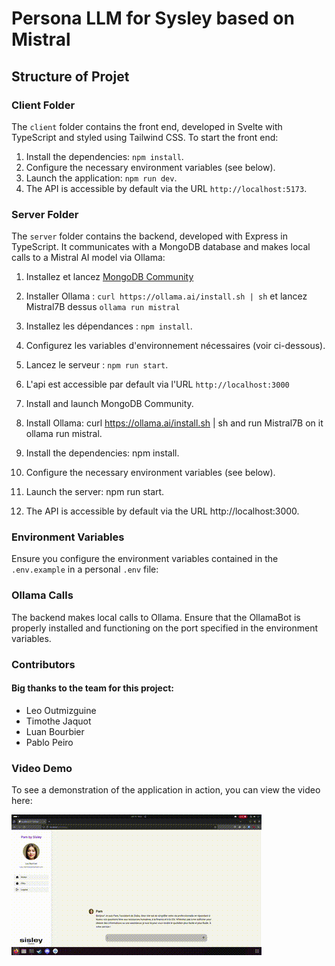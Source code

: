 # Persona LLM for Sysley based on Mistral

## Structure of Projet

### Client Folder

The `client` folder contains the front end, developed in Svelte with TypeScript and styled using Tailwind CSS. To start the front end:

1. Install the dependencies: `npm install`.
2. Configure the necessary environment variables (see below).
3. Launch the application: `npm run dev`.
4. The API is accessible by default via the URL `http://localhost:5173`.

### Server Folder

The `server` folder contains the backend, developed with Express in TypeScript. It communicates with a MongoDB database and makes local calls to a Mistral AI model via Ollama:


1. Installez et lancez [MongoDB Community](https://www.mongodb.com/docs/manual/administration/install-community/)
2. Installer Ollama : `curl https://ollama.ai/install.sh | sh` et lancez Mistral7B dessus `ollama run mistral`
3. Installez les dépendances : `npm install`.
4. Configurez les variables d'environnement nécessaires (voir ci-dessous).
5. Lancez le serveur : `npm run start`.
6. L'api est accessible par default via l'URL `http://localhost:3000`

1. Install and launch MongoDB Community.
2. Install Ollama: curl https://ollama.ai/install.sh | sh and run Mistral7B on it ollama run mistral.
3. Install the dependencies: npm install.
4. Configure the necessary environment variables (see below).
5. Launch the server: npm run start.
6. The API is accessible by default via the URL http://localhost:3000.

### Environment Variables

Ensure you configure the environment variables contained in the `.env.example` in a personal `.env` file:

### Ollama Calls

The backend makes local calls to Ollama. Ensure that the OllamaBot is properly installed and functioning on the port specified in the environment variables.

### Contributors

#### Big thanks to the team  for this project:

- Leo Outmizguine
- Timothe Jaquot
- Luan Bourbier
- Pablo Peiro

### Video Demo

To see a demonstration of the application in action, you can view the video here:

![Screencast_from_2024-01-19_10-22-43 (1).gif](DocElements/Screencast_from_2024-01-19_10-22-43%20(1).gif)